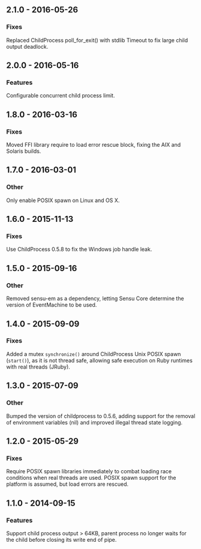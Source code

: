## 2.1.0 - 2016-05-26

### Fixes

Replaced ChildProcess poll_for_exit() with stdlib Timeout to fix large
child output deadlock.

## 2.0.0 - 2016-05-16

### Features

Configurable concurrent child process limit.

## 1.8.0 - 2016-03-16

### Fixes

Moved FFI library require to load error rescue block, fixing the AIX and
Solaris builds.

## 1.7.0 - 2016-03-01

### Other

Only enable POSIX spawn on Linux and OS X.

## 1.6.0 - 2015-11-13

### Fixes

Use ChildProcess 0.5.8 to fix the Windows job handle leak.

## 1.5.0 - 2015-09-16

### Other

Removed sensu-em as a dependency, letting Sensu Core determine the version
of EventMachine to be used.

## 1.4.0 - 2015-09-09

### Fixes

Added a mutex `synchronize()` around ChildProcess Unix POSIX spawn
(`start()`), as it is not thread safe, allowing safe execution on
Ruby runtimes with real threads (JRuby).

## 1.3.0 - 2015-07-09

### Other

Bumped the version of childprocess to 0.5.6, adding support for the
removal of environment variables (nil) and improved illegal thread state
logging.

## 1.2.0 - 2015-05-29

### Fixes

Require POSIX spawn libraries immediately to combat loading race
conditions when real threads are used. POSIX spawn support for the
platform is assumed, but load errors are rescued.

## 1.1.0 - 2014-09-15

### Features

Support child process output > 64KB, parent process no longer waits for
the child before closing its write end of pipe.
